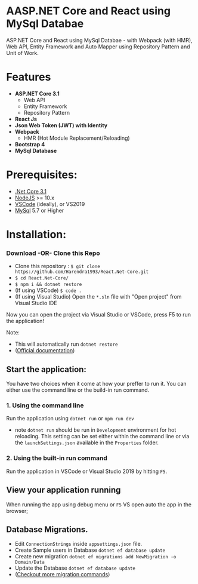 # AASP.NET Core and React using MySql Databae

ASP.NET Core and React using MySql Databae - with Webpack (with HMR), Web API, Entity Framework and Auto Mapper using Repository Pattern and Unit of Work.

# Features

- **ASP.NET Core 3.1**
  - Web API
  - Entity Framework
  - Repository Pattern
- **React Js**
- **Json Web Token (JWT) with Identity**
- **Webpack**
  - HMR (Hot Module Replacement/Reloading)
- **Bootstrap 4**
- **MySql Database**

# Prerequisites:

- [.Net Core 3.1](https://www.microsoft.com/net/download/)
- [NodeJS](https://nodejs.org/) >= 10.x
- [VSCode](https://code.visualstudio.com/) (ideally), or VS2019
- [MySql](https://www.mysql.com/downloads/) 5.7 or Higher

# Installation:

### Download -OR- Clone this Repo

- Clone this repository : `$ git clone https://github.com/Harendra1993/React.Net-Core.git`
- `$ cd React.Net-Core/`
- `$ npm i && dotnet restore`
- (If using VSCode) `$ code .`
- (If using Visual Studio) Open the `*.sln` file with "Open project" from Visual Studio IDE

Now you can open the project via Visual Studio or VSCode, press F5 to run the application!

Note:

- This will automatically run `dotnet restore`
- ([Official documentation](https://docs.microsoft.com/en-us/dotnet/core/tools/dotnet-new?tabs=netcore2x))

## Start the application:

You have two choices when it come at how your preffer to run it. You can either use the command line or the build-in run command.

### 1. Using the command line

Run the application using `dotnet run` or `npm run dev`

- note `dotnet run` should be run in `Development` environment for hot reloading. This setting can be set either within the command line or via the `launchSettings.json` available in the `Properties` folder.

### 2. Using the built-in run command

Run the application in VSCode or Visual Studio 2019 by hitting `F5`.

## View your application running

When running the app using debug menu or `F5` VS open auto the app in the browser;

## Database Migrations.

- Edit `ConnectionStrings` inside `appsettings.json` file.
- Create Sample users in Database `dotnet ef database update`
- Create new migration `dotnet ef migrations add NewMigration -o Domain/Data`
- Update the Database `dotnet ef database update`
- ([Checkout more migration commands](https://docs.microsoft.com/en-us/ef/core/managing-schemas/migrations/?tabs=dotnet-core-cli))
